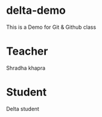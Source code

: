# delta-demo
This is a Demo for Git &amp; Github class

# Teacher
Shradha khapra

# Student
Delta student